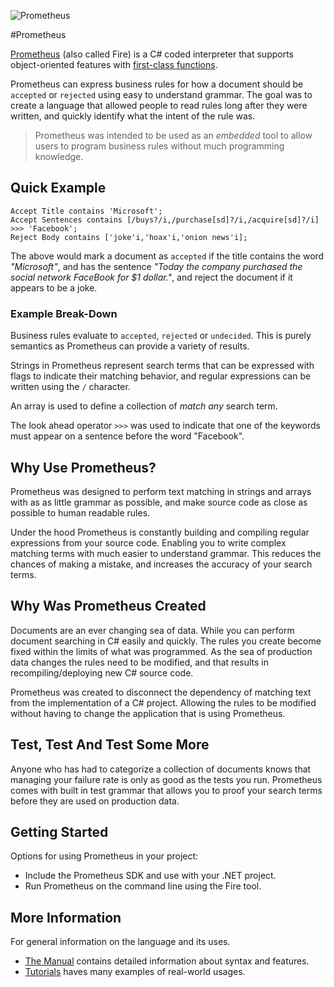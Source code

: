 ![Prometheus](/Logo/prometheus-64-block.png "Prometheus")

#Prometheus

[Prometheus](http://pro.me-the.us) (also called Fire) is a C# coded interpreter that supports object-oriented features with [first-class functions](https://en.wikipedia.org/wiki/First-class_functions). 

Prometheus can express business rules for how a document should be `accepted` or `rejected` using easy to understand grammar. The goal was to create a language that allowed people to read rules long after they were written, and quickly identify what the intent of the rule was.

> Prometheus was intended to be used as an *embedded* tool to allow users to program business rules without much programming knowledge.

## Quick Example

	Accept Title contains 'Microsoft';
	Accept Sentences contains [/buys?/i,/purchase[sd]?/i,/acquire[sd]?/i] >>> 'Facebook';
	Reject Body contains ['joke'i,'hoax'i,'onion news'i];

The above would mark a document as `accepted` if the title contains the word *"Microsoft"*, and has the sentence *"Today the company purchased the social network FaceBook for $1 dollar."*, and reject the document if it appears to be a joke.

### Example Break-Down

Business rules evaluate to `accepted`, `rejected` or `undecided`. This is purely semantics as Prometheus can provide a variety of results.

Strings in Prometheus represent search terms that can be expressed with flags to indicate their matching behavior, and regular expressions can be written using the `/` character.

An array is used to define a collection of *match any* search term.

The look ahead operator `>>>` was used to indicate that one of the keywords must appear on a sentence before the word "Facebook".

## Why Use Prometheus?

Prometheus was designed to perform text matching in strings and arrays with as as little grammar as possible, and make source code as close as possible to human readable rules.

Under the hood Prometheus is constantly building and compiling regular expressions from your source code. Enabling you to write complex matching terms with much easier to understand grammar. This reduces the chances of making a mistake, and increases the accuracy of your search terms.

## Why Was Prometheus Created

Documents are an ever changing sea of data. While you can perform document searching in C# easily and quickly. The rules you create become fixed within the limits of what was programmed. As the sea of production data changes the rules need to be modified, and that results in recompiling/deploying new C# source code.

Prometheus was created to disconnect the dependency of matching text from the implementation of a C# project. Allowing the rules to be modified without having to change the application that is using Prometheus.

## Test, Test And Test Some More

Anyone who has had to categorize a collection of documents knows that managing your failure rate is only as good as the tests you run. Prometheus comes with built in test grammar that allows you to proof your search terms before they are used on production data.

## Getting Started

Options for using Prometheus in your project:

- Include the Prometheus SDK and use with your .NET project.
- Run Prometheus on the command line using the Fire tool.

## More Information

For general information on the language and its uses.

- [The Manual](http://pro.me-the.us/manual/) contains detailed information about syntax and features.
- [Tutorials](http://pro.me-the.us/category/tutorials/) haves many examples of real-world usages.